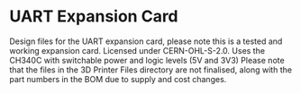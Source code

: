 # UART Expansion Card
Design files for the UART expansion card, please note this is a tested and working expansion card. Licensed under CERN-OHL-S-2.0. Uses the CH340C with switchable power and logic levels (5V and 3V3) Please note that the files in the 3D Printer Files directory are not finalised, along with the part numbers in the BOM due to supply and cost changes. 
